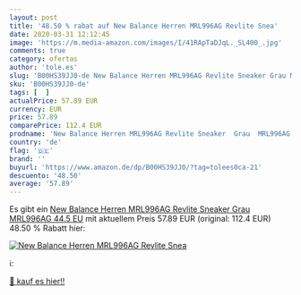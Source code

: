 ```yaml
---
layout: post
title: '48.50 % rabat auf New Balance Herren MRL996AG Revlite Snea'
date: 2020-03-31 12:12:45
image: 'https://m.media-amazon.com/images/I/41RApTaDJqL._SL400_.jpg'
comments: true
category: ofertas
author: 'tole.es'
slug: 'B00HS39JJ0-de New Balance Herren MRL996AG Revlite Sneaker Grau MRL996AG...'
sku: 'B00HS39JJ0-de'
tags: [  ]
actualPrice: 57.89 EUR
currency: EUR
price: 57.89
comparePrice: 112.4 EUR
prodname: 'New Balance Herren MRL996AG Revlite Sneaker  Grau  MRL996AG   44.5 EU'
country: 'de'
flag: '🇩🇪'
brand: ''
buyurl: 'https://www.amazon.de/dp/B00HS39JJ0/?tag=tolees0ca-21'
descuento: '48.50'
average: '57.89'
---
```


Es gibt ein [New Balance Herren MRL996AG Revlite Sneaker  Grau  MRL996AG   44.5 EU](https://www.amazon.de/dp/B00HS39JJ0/?tag=tolees0ca-21) mit aktuellem Preis 57.89 EUR (original: 112.4 EUR) 48.50 % Rabatt hier:

[![New Balance Herren MRL996AG Revlite Snea](https://m.media-amazon.com/images/I/41RApTaDJqL._SL400_.jpg)](https://www.amazon.de/dp/B00HS39JJ0/?tag=tolees0ca-21)

ℹ️:


[🛒 kauf es hier!!](https://www.amazon.de/dp/B00HS39JJ0/?tag=tolees0ca-21)

